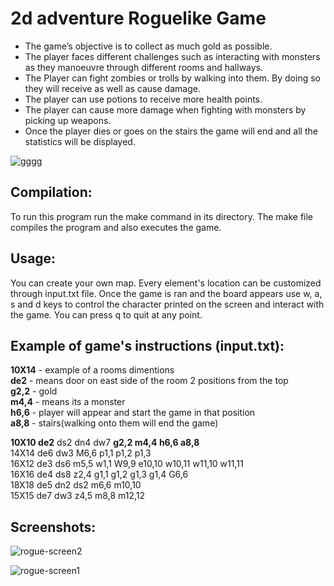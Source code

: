 # 2d adventure Roguelike Game

- The game’s objective is to collect as much gold as possible. 
- The player faces different challenges such as interacting with monsters as they manoeuvre through different rooms and hallways.
- The Player can fight zombies or trolls by walking into them. By doing so they will receive as well as cause damage. 
- The player can use potions to receive more health points.
- The player can cause more damage when fighting with monsters by picking up weapons.
- Once the player dies or goes on the stairs the game will end and all the statistics will be displayed.

![gggg](https://user-images.githubusercontent.com/24882037/32814735-4766e932-c97e-11e7-9d7c-e64b32e83164.gif)

## Compilation:
To run this program run the make command in its directory. The make file compiles the program and also executes the game.

## Usage:
You can create your own map. Every element's location can be customized through input.txt file. 
Once the game is ran and the board appears use w, a, s and d keys to control the character printed on the screen and interact with the game. You can press q to quit at any point.

## Example of game's instructions (input.txt):

**10X14** - example of a rooms dimentions<br />
**de2** - means door on east side of the room 2 positions from the top<br />
**g2,2** - gold<br />
**m4,4** - means its a monster<br />
**h6,6** - player will appear and start the game in that position<br />
**a8,8** - stairs(walking onto them will end the game)<br />

**10X10 de2** ds2 dn4 dw7 **g2,2 m4,4 h6,6 a8,8**<br />
14X14 de6 dw3 M6,6 p1,1 p1,2 p1,3<br />
16X12 de3 ds6 m5,5 w1,1 W9,9 e10,10 w10,11 w11,10 w11,11<br />
16X16 de4 ds8 z2,4 g1,1 g1,2 g1,3 g1,4 G6,6<br />
18X18 de5 dn2 ds2 m6,6 m10,10<br />
15X15 de7 dw3 z4,5 m8,8 m12,12<br />

## Screenshots:

![rogue-screen2](https://user-images.githubusercontent.com/24882037/32814917-386f826c-c97f-11e7-91cd-817fc5c6afcd.png)

![rogue-screen1](https://user-images.githubusercontent.com/24882037/32814918-387b293c-c97f-11e7-91a4-bbdc489754a9.png)

